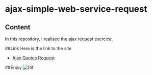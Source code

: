 # ajax-simple-web-service-request
## Content
In this repository, I realised the ajax request exercice.

##Link
Here is the link to the site
* [Ajax Quotes Request](https://nataliacherman08.github.io/ajax-simple-web-service-request/)

##Enjoy
![Gif](https://media.giphy.com/media/KzQeunCPnJ79e/giphy.gif)
